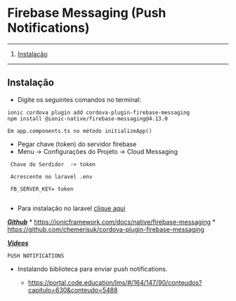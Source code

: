 # Firebase Messaging (Push Notifications)
 
*******
 1. [Instalação](#install)

*******
<div id='install'/>

## Instalação

* Digite os seguintes comandos no terminal:

```
ionic cordova plugin add cordova-plugin-firebase-messaging
npm install @ionic-native/firebase-messaging@4.13.0

Em app.components.ts no método initializeApp()
```
* Pegar chave (token) do servidor firebase 
* Menu -> Configurações do Projeto -> Cloud Messaging
```
 Chave do Serdidor  -> token
 
 Acrescente no laravel .env
  
 FB_SERVER_KEY= token
 
```

* Para instalação no laravel  [clique aqui](https://github.com/suporte-avdesign/comandos/blob/master/Hosts/Firebase/php-firebase-messaging.md)


**[*Github*](#)**
    * https://ionicframework.com/docs/native/firebase-messaging
    * https://github.com/chemerisuk/cordova-plugin-firebase-messaging  

**[*Videos*](#)**
    
`PUSH NOTIFICATIONS`
  
* Instalando biblioteca para enviar push notifications.

  * https://portal.code.education/lms/#/164/147/90/conteudos?capitulo=630&conteudo=5488



    
    
        
